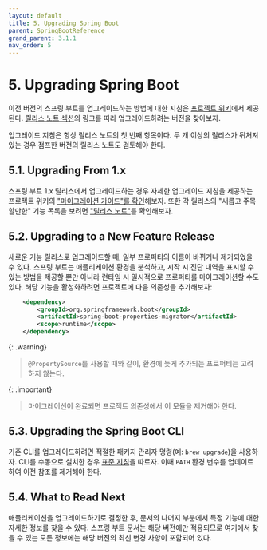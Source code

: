 ```yaml
---
layout: default
title: 5. Upgrading Spring Boot
parent: SpringBootReference
grand_parent: 3.1.1
nav_order: 5
---
```


# 5. Upgrading Spring Boot
이전 버전의 스프링 부트를 업그레이드하는 방법에 대한 지침은 [프로젝트 위키](https://github.com/spring-projects/spring-boot/wiki)에서 제공된다. [릴리스 노트 섹션]()의 링크를 따라 업그레이드하려는 버전을 찾아보자.

업그레이드 지침은 항상 릴리스 노트의 첫 번째 항목이다. 두 개 이상의 릴리스가 뒤처져 있는 경우 점프한 버전의 릴리스 노트도 검토해야 한다.


## 5.1. Upgrading From 1.x
스프링 부트 1.x 릴리스에서 업그레이드하는 경우 자세한 업그레이드 지침을 제공하는 프로젝트 위키의 ["마이그레이션 가이드"를 확인](https://github.com/spring-projects/spring-boot/wiki/Spring-Boot-2.0-Migration-Guide)해보자. 또한 각 릴리스의 "새롭고 주목할만한" 기능 목록을 보려면 ["릴리스 노트"](https://github.com/spring-projects/spring-boot/wiki)를 확인해보자.


## 5.2. Upgrading to a New Feature Release
새로운 기능 릴리스로 업그레이드할 때, 일부 프로퍼티의 이름이 바뀌거나 제거되었을 수 있다. 스프링 부트는 애플리케이션 환경을 분석하고, 시작 시 진단 내역을 표시할 수 있는 방법을 제공할 뿐만 아니라 런타임 시 일시적으로 프로퍼티를 마이그레이션할 수도 있다. 해당 기능을 활성화하려면 프로젝트에 다음 의존성을 추가해보자:

```xml
    <dependency>
        <groupId>org.springframework.boot</groupId>
        <artifactId>spring-boot-properties-migrator</artifactId>
        <scope>runtime</scope>
    </dependency>
```

{: .warning}
>`@PropertySource`를 사용할 때와 같이, 환경에 늦게 추가되는 프로퍼티는 고려하지 않는다.

{: .important}
>마이그레이션이 완료되면 프로젝트 의존성에서 이 모듈을 제거해야 한다.


## 5.3. Upgrading the Spring Boot CLI
기존 CLI를 업그레이드하려면 적절한 패키지 관리자 명령(예: `brew upgrade`)을 사용하자. CLI를 수동으로 설치한 경우 [표준 지침](https://onestone9900.github.io/docs/spring_boot/3.1.1/spring_boot/4.getting_started/#manual-installation)을 따르자. 이때 `PATH` 환경 변수를 업데이트하여 이전 참조를 제거해야 한다.


## 5.4. What to Read Next
애플리케이션을 업그레이드하기로 결정한 후, 문서의 나머지 부분에서 특정 기능에 대한 자세한 정보를 찾을 수 있다. 스프링 부트 문서는 해당 버전에만 적용되므로 여기에서 찾을 수 있는 모든 정보에는 해당 버전의 최신 변경 사항이 포함되어 있다.